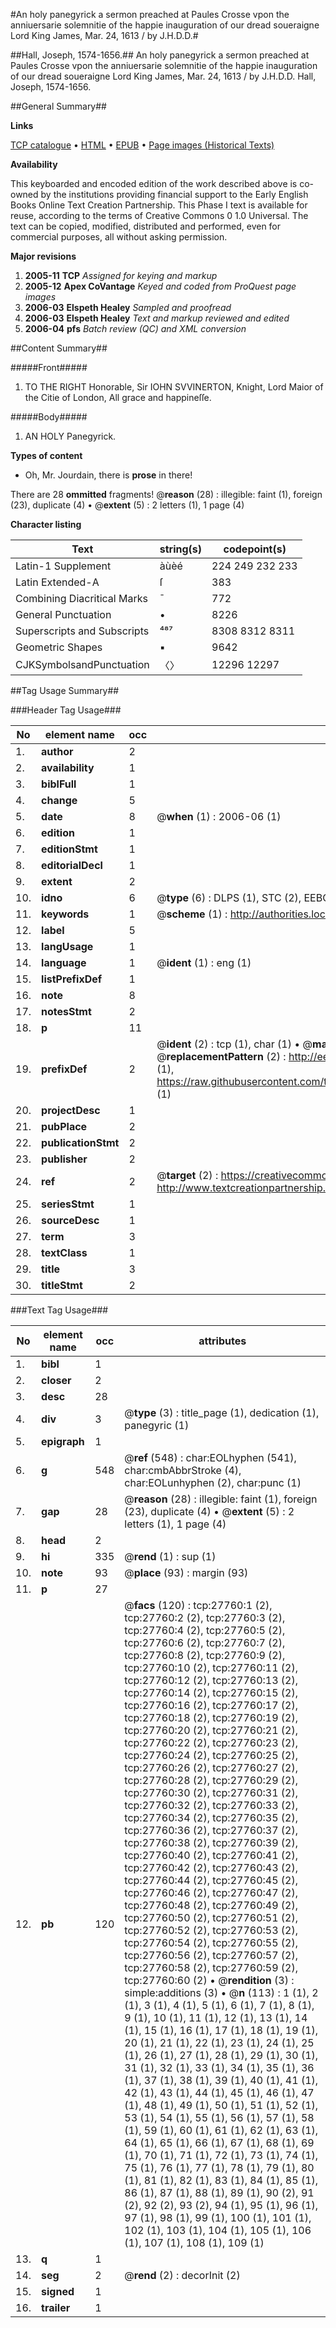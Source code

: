 #An holy panegyrick a sermon preached at Paules Crosse vpon the anniuersarie solemnitie of the happie inauguration of our dread soueraigne Lord King James, Mar. 24, 1613 / by J.H.D.D.#

##Hall, Joseph, 1574-1656.##
An holy panegyrick a sermon preached at Paules Crosse vpon the anniuersarie solemnitie of the happie inauguration of our dread soueraigne Lord King James, Mar. 24, 1613 / by J.H.D.D.
Hall, Joseph, 1574-1656.

##General Summary##

**Links**

[TCP catalogue](http://www.ota.ox.ac.uk/tcp/)  • 
[HTML](http://tei.it.ox.ac.uk/tcp/Texts-HTML/free/A02/A02547.html)  • 
[EPUB](http://tei.it.ox.ac.uk/tcp/Texts-EPUB/free/A02/A02547.epub) • 
[Page images (Historical Texts)](https://data.historicaltexts.jisc.ac.uk/view?pubId=eebo-24528661e&pageId=eebo-24528661e-27760-1)

**Availability**

This keyboarded and encoded edition of the
	       work described above is co-owned by the institutions
	       providing financial support to the Early English Books
	       Online Text Creation Partnership. This Phase I text is
	       available for reuse, according to the terms of Creative
	       Commons 0 1.0 Universal. The text can be copied,
	       modified, distributed and performed, even for
	       commercial purposes, all without asking permission.

**Major revisions**

1. __2005-11__ __TCP__ *Assigned for keying and markup*
1. __2005-12__ __Apex CoVantage__ *Keyed and coded from ProQuest page images*
1. __2006-03__ __Elspeth Healey__ *Sampled and proofread*
1. __2006-03__ __Elspeth Healey__ *Text and markup reviewed and edited*
1. __2006-04__ __pfs__ *Batch review (QC) and XML conversion*

##Content Summary##

#####Front#####

1. TO THE RIGHT Honorable, Sir IOHN SVVINERTON, Knight, Lord Maior of the Citie of London, All grace and happineſſe.

#####Body#####

1. AN HOLY Panegyrick.

**Types of content**

  * Oh, Mr. Jourdain, there is **prose** in there!

There are 28 **ommitted** fragments! 
 @__reason__ (28) : illegible: faint (1), foreign (23), duplicate (4)  •  @__extent__ (5) : 2 letters (1), 1 page (4)

**Character listing**


|Text|string(s)|codepoint(s)|
|---|---|---|
|Latin-1 Supplement|àùèé|224 249 232 233|
|Latin Extended-A|ſ|383|
|Combining             Diacritical Marks|̄|772|
|General Punctuation|•|8226|
|Superscripts             and Subscripts|⁴⁸⁷|8308 8312 8311|
|Geometric Shapes|▪|9642|
|CJKSymbolsandPunctuation|〈〉|12296 12297|

##Tag Usage Summary##

###Header Tag Usage###

|No|element name|occ|attributes|
|---|---|---|---|
|1.|__author__|2||
|2.|__availability__|1||
|3.|__biblFull__|1||
|4.|__change__|5||
|5.|__date__|8| @__when__ (1) : 2006-06 (1)|
|6.|__edition__|1||
|7.|__editionStmt__|1||
|8.|__editorialDecl__|1||
|9.|__extent__|2||
|10.|__idno__|6| @__type__ (6) : DLPS (1), STC (2), EEBO-CITATION (1), OCLC (1), VID (1)|
|11.|__keywords__|1| @__scheme__ (1) : http://authorities.loc.gov/ (1)|
|12.|__label__|5||
|13.|__langUsage__|1||
|14.|__language__|1| @__ident__ (1) : eng (1)|
|15.|__listPrefixDef__|1||
|16.|__note__|8||
|17.|__notesStmt__|2||
|18.|__p__|11||
|19.|__prefixDef__|2| @__ident__ (2) : tcp (1), char (1)  •  @__matchPattern__ (2) : ([0-9\-]+):([0-9IVX]+) (1), (.+) (1)  •  @__replacementPattern__ (2) : http://eebo.chadwyck.com/downloadtiff?vid=$1&page=$2 (1), https://raw.githubusercontent.com/textcreationpartnership/Texts/master/tcpchars.xml#$1 (1)|
|20.|__projectDesc__|1||
|21.|__pubPlace__|2||
|22.|__publicationStmt__|2||
|23.|__publisher__|2||
|24.|__ref__|2| @__target__ (2) : https://creativecommons.org/publicdomain/zero/1.0/ (1), http://www.textcreationpartnership.org/docs/. (1)|
|25.|__seriesStmt__|1||
|26.|__sourceDesc__|1||
|27.|__term__|3||
|28.|__textClass__|1||
|29.|__title__|3||
|30.|__titleStmt__|2||


###Text Tag Usage###

|No|element name|occ|attributes|
|---|---|---|---|
|1.|__bibl__|1||
|2.|__closer__|2||
|3.|__desc__|28||
|4.|__div__|3| @__type__ (3) : title_page (1), dedication (1), panegyric (1)|
|5.|__epigraph__|1||
|6.|__g__|548| @__ref__ (548) : char:EOLhyphen (541), char:cmbAbbrStroke (4), char:EOLunhyphen (2), char:punc (1)|
|7.|__gap__|28| @__reason__ (28) : illegible: faint (1), foreign (23), duplicate (4)  •  @__extent__ (5) : 2 letters (1), 1 page (4)|
|8.|__head__|2||
|9.|__hi__|335| @__rend__ (1) : sup (1)|
|10.|__note__|93| @__place__ (93) : margin (93)|
|11.|__p__|27||
|12.|__pb__|120| @__facs__ (120) : tcp:27760:1 (2), tcp:27760:2 (2), tcp:27760:3 (2), tcp:27760:4 (2), tcp:27760:5 (2), tcp:27760:6 (2), tcp:27760:7 (2), tcp:27760:8 (2), tcp:27760:9 (2), tcp:27760:10 (2), tcp:27760:11 (2), tcp:27760:12 (2), tcp:27760:13 (2), tcp:27760:14 (2), tcp:27760:15 (2), tcp:27760:16 (2), tcp:27760:17 (2), tcp:27760:18 (2), tcp:27760:19 (2), tcp:27760:20 (2), tcp:27760:21 (2), tcp:27760:22 (2), tcp:27760:23 (2), tcp:27760:24 (2), tcp:27760:25 (2), tcp:27760:26 (2), tcp:27760:27 (2), tcp:27760:28 (2), tcp:27760:29 (2), tcp:27760:30 (2), tcp:27760:31 (2), tcp:27760:32 (2), tcp:27760:33 (2), tcp:27760:34 (2), tcp:27760:35 (2), tcp:27760:36 (2), tcp:27760:37 (2), tcp:27760:38 (2), tcp:27760:39 (2), tcp:27760:40 (2), tcp:27760:41 (2), tcp:27760:42 (2), tcp:27760:43 (2), tcp:27760:44 (2), tcp:27760:45 (2), tcp:27760:46 (2), tcp:27760:47 (2), tcp:27760:48 (2), tcp:27760:49 (2), tcp:27760:50 (2), tcp:27760:51 (2), tcp:27760:52 (2), tcp:27760:53 (2), tcp:27760:54 (2), tcp:27760:55 (2), tcp:27760:56 (2), tcp:27760:57 (2), tcp:27760:58 (2), tcp:27760:59 (2), tcp:27760:60 (2)  •  @__rendition__ (3) : simple:additions (3)  •  @__n__ (113) : 1 (1), 2 (1), 3 (1), 4 (1), 5 (1), 6 (1), 7 (1), 8 (1), 9 (1), 10 (1), 11 (1), 12 (1), 13 (1), 14 (1), 15 (1), 16 (1), 17 (1), 18 (1), 19 (1), 20 (1), 21 (1), 22 (1), 23 (1), 24 (1), 25 (1), 26 (1), 27 (1), 28 (1), 29 (1), 30 (1), 31 (1), 32 (1), 33 (1), 34 (1), 35 (1), 36 (1), 37 (1), 38 (1), 39 (1), 40 (1), 41 (1), 42 (1), 43 (1), 44 (1), 45 (1), 46 (1), 47 (1), 48 (1), 49 (1), 50 (1), 51 (1), 52 (1), 53 (1), 54 (1), 55 (1), 56 (1), 57 (1), 58 (1), 59 (1), 60 (1), 61 (1), 62 (1), 63 (1), 64 (1), 65 (1), 66 (1), 67 (1), 68 (1), 69 (1), 70 (1), 71 (1), 72 (1), 73 (1), 74 (1), 75 (1), 76 (1), 77 (1), 78 (1), 79 (1), 80 (1), 81 (1), 82 (1), 83 (1), 84 (1), 85 (1), 86 (1), 87 (1), 88 (1), 89 (1), 90 (2), 91 (2), 92 (2), 93 (2), 94 (1), 95 (1), 96 (1), 97 (1), 98 (1), 99 (1), 100 (1), 101 (1), 102 (1), 103 (1), 104 (1), 105 (1), 106 (1), 107 (1), 108 (1), 109 (1)|
|13.|__q__|1||
|14.|__seg__|2| @__rend__ (2) : decorInit (2)|
|15.|__signed__|1||
|16.|__trailer__|1||
